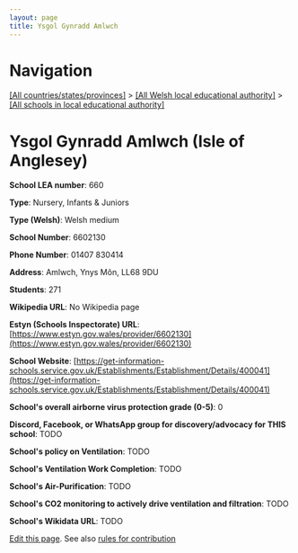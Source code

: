 ```yaml
---
layout: page
title: Ysgol Gynradd Amlwch
---
```

# Navigation

[[All countries/states/provinces]](../../..) > [[All Welsh local educational authority]](../..) > [[All schools in local educational authority]](..)

# Ysgol Gynradd Amlwch (Isle of Anglesey)

**School LEA number**: 660

**Type**: Nursery, Infants & Juniors

**Type (Welsh)**: Welsh medium

**School Number**: 6602130

**Phone Number**: 01407 830414

**Address**: Amlwch, Ynys Môn, LL68 9DU

**Students**: 271

**Wikipedia URL**: No Wikipedia page

**Estyn (Schools Inspectorate) URL**: [https://www.estyn.gov.wales/provider/6602130](https://www.estyn.gov.wales/provider/6602130)

**School Website**: [https://get-information-schools.service.gov.uk/Establishments/Establishment/Details/400041](https://get-information-schools.service.gov.uk/Establishments/Establishment/Details/400041)

**School's overall airborne virus protection grade (0-5)**: 0

**Discord, Facebook, or WhatsApp group for discovery/advocacy for THIS school**: TODO

**School's policy on Ventilation**: TODO

**School's Ventilation Work Completion**: TODO

**School's Air-Purification**: TODO

**School's CO2 monitoring to actively drive ventilation and filtration**: TODO

**School's Wikidata URL**: TODO




[Edit this page](https://github.com/ventilate-schools/Wales/edit/prif/./Isle_of_Anglesey/Ysgol_Gynradd_Amlwch.md). See also [rules for contribution](../../../contribution-rules/)